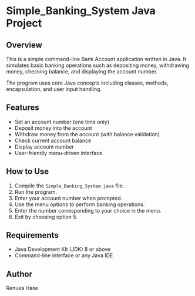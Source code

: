 # Simple_Banking_System Java Project

## Overview
This is a simple command-line Bank Account application written in Java. It simulates basic banking operations such as depositing money, withdrawing money, checking balance, and displaying the account number.

The program uses core Java concepts including classes, methods, encapsulation, and user input handling.

## Features
- Set an account number (one time only)
- Deposit money into the account
- Withdraw money from the account (with balance validation)
- Check current account balance
- Display account number
- User-friendly menu-driven interface

## How to Use
1. Compile the `Simple_Banking_System.java` file.
2. Run the program.
3. Enter your account number when prompted.
4. Use the menu options to perform banking operations.
5. Enter the number corresponding to your choice in the menu.
6. Exit by choosing option 5.

## Requirements
- Java Development Kit (JDK) 8 or above
- Command-line interface or any Java IDE

## Author
Renuka Hase
